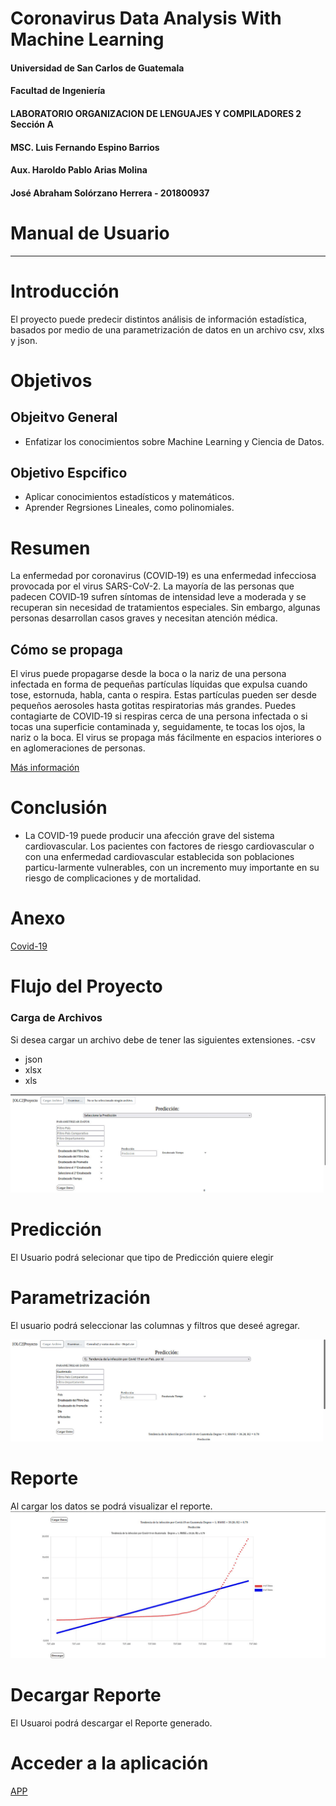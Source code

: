 
# Coronavirus Data Analysis With Machine Learning 

#### Universidad de San Carlos de Guatemala
#### Facultad de Ingeniería 
#### LABORATORIO ORGANIZACION DE LENGUAJES Y COMPILADORES 2 Sección A
#### MSC. Luis Fernando Espino Barrios
#### Aux. Haroldo Pablo Arias Molina
#### José Abraham Solórzano Herrera - 201800937

# Manual de Usuario
----

# Introducción

El proyecto puede predecir distintos análisis de información estadística, basados por medio de una parametrización de datos en un archivo csv, xlxs y json.

# Objetivos
## Objeitvo General

- Enfatizar los conocimientos sobre Machine Learning y Ciencia de Datos.

## Objetivo Espcifico

- Aplicar conocimientos estadísticos y matemáticos.
- Aprender Regrsiones Lineales, como polinomiales.

# Resumen

La enfermedad por coronavirus (COVID‑19) es una enfermedad infecciosa provocada por el virus SARS-CoV-2.
La mayoría de las personas que padecen COVID‑19 sufren síntomas de intensidad leve a moderada y se recuperan sin necesidad de tratamientos especiales. Sin embargo, algunas personas desarrollan casos graves y necesitan atención médica.

## Cómo se propaga
El virus puede propagarse desde la boca o la nariz de una persona infectada en forma de pequeñas partículas líquidas que expulsa cuando tose, estornuda, habla, canta o respira. Estas partículas pueden ser desde pequeños aerosoles hasta gotitas respiratorias más grandes.
Puedes contagiarte de COVID‑19 si respiras cerca de una persona infectada o si tocas una superficie contaminada y, seguidamente, te tocas los ojos, la nariz o la boca. El virus se propaga más fácilmente en espacios interiores o en aglomeraciones de personas.

[Más información](https://www.google.com/url?sa=t&rct=j&q=&esrc=s&source=web&cd=&cad=rja&uact=8&ved=2ahUKEwjp9IeKhZj1AhVIRDABHaMsCVwQz0AoBXoECEgQBg&url=https%3A%2F%2Fwww.who.int%2Fes%2Femergencies%2Fdiseases%2Fnovel-coronavirus-2019%2Fquestion-and-answers-hub%2Fq-a-detail%2Fcoronavirus-disease-covid-19-how-is-it-transmitted&usg=AOvVaw2Q9EKL2r_Cwjy3J5dEH0yA)

# Conclusión

- La COVID-19 puede producir una afección grave del sistema cardiovascular. Los pacientes con factores de riesgo cardiovascular o con una enfermedad cardiovascular establecida son poblaciones particu-larmente vulnerables, con un incremento muy importante en su riesgo de complicaciones y de mortalidad.

# Anexo
[Covid-19](https://www.revespcardiol.org/es-conclusiones-covid-19-del-juicio-clinico-articulo-S1131358720300340
)
# Flujo del Proyecto

### Carga de Archivos
Si desea cargar un archivo debe de tener las siguientes extensiones.
-csv
- json
- xlsx
- xls

![inicio](https://github.com/bram814/-OLC2-Proyecto2/blob/main/img/1.png)


# Predicción

El Usuario podrá selecionar que tipo de Predicción quiere elegir

# Parametrización

El usuario podrá seleccionar las columnas y filtros que deseé agregar.

![medio](https://github.com/bram814/-OLC2-Proyecto2/blob/main/img/2.png)


# Reporte
Al cargar los datos se podrá visualizar el reporte.
![fin](https://github.com/bram814/-OLC2-Proyecto2/blob/main/img/3.png)

# Decargar Reporte

El Usuaroi podrá descargar el Reporte generado.


# Acceder a la aplicación
[APP](https://bram814.github.io/-OLC2-Proyecto2/)